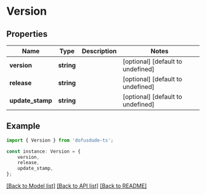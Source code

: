 # Version


## Properties

Name | Type | Description | Notes
------------ | ------------- | ------------- | -------------
**version** | **string** |  | [optional] [default to undefined]
**release** | **string** |  | [optional] [default to undefined]
**update_stamp** | **string** |  | [optional] [default to undefined]

## Example

```typescript
import { Version } from 'dofusdude-ts';

const instance: Version = {
    version,
    release,
    update_stamp,
};
```

[[Back to Model list]](../README.md#documentation-for-models) [[Back to API list]](../README.md#documentation-for-api-endpoints) [[Back to README]](../README.md)
